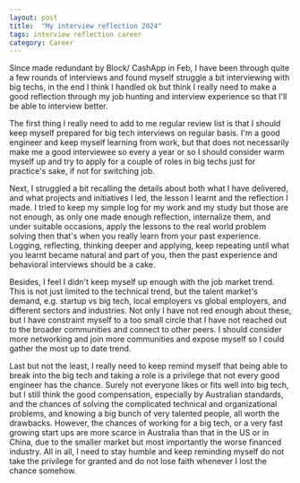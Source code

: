 ```yaml
---
layout: post
title:  "My interview reflection 2024"
tags: interview reflection career
category: Career
---
```



Since made redundant by Block/ CashApp in Feb, I have been through quite a few rounds of interviews and found myself struggle a bit interviewing with big techs, in the end I think I handled ok but think I really need to make a good reflection through my job hunting and interview experience so that I'll be able to interview better.

The first thing I really need to add to me regular review list is that I should keep myself prepared for big tech interviews on regular basis. I'm a good engineer and keep myself learning from work, but that does not necessarily make me a good interviewee so every a year or so I should consider warm myself up and try to apply for a couple of roles in big techs just for practice's sake, if not for switching job.

Next, I struggled a bit recalling the details about both what I have delivered, and what projects and initiatives I led, the lesson I learnt and the reflection I made. I tried to keep my simple log for my work and my study but those are not enough, as only one made enough reflection, internalize them, and under suitable occasions, apply the lessons to the real world problem solving then that's when you really learn from your past experience. Logging, reflecting, thinking deeper and applying, keep repeating until what you learnt became natural and part of you, then the past experience and behavioral interviews should be a cake.

Besides, I feel I didn't keep myself up enough with the job market trend. This is not just limited to the technical trend, but the talent market's demand, e.g. startup vs big tech, local employers vs global employers, and different sectors and industries. Not only I have not red enough about these, but I have constraint myself to a too small circle that I have not reached out to the broader communities and connect to other peers. I should consider more networking and join more communities and expose myself so I could gather the most up to date trend.

Last but not the least, I really need to keep remind myself that being able to break into the big tech and taking a role is a privilege that not every good engineer has the chance. Surely not everyone likes or fits well into big tech, but I still think the good compensation, especially by Australian standards, and the chances of solving the complicated technical and organizational problems, and knowing a big bunch of very talented people, all worth the drawbacks. However, the chances of working for a big tech, or a very fast growing start ups are more scarce in Australia than that in the US or in China, due to the smaller market but most importantly the worse financed industry. All in all, I need to stay humble and keep reminding myself do not take the privilege for granted and do not lose faith whenever I lost the chance somehow.
